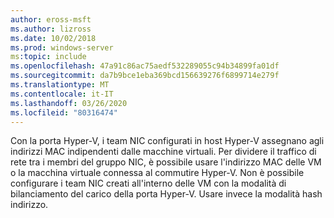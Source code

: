 ```yaml
---
author: eross-msft
ms.author: lizross
ms.date: 10/02/2018
ms.prod: windows-server
ms:topic: include
ms.openlocfilehash: 47a91c86ac75aedf532289055c94b34899fa01df
ms.sourcegitcommit: da7b9bce1eba369bcd156639276f6899714e279f
ms.translationtype: MT
ms.contentlocale: it-IT
ms.lasthandoff: 03/26/2020
ms.locfileid: "80316474"
---
```

Con la porta Hyper-V, i team NIC configurati in host Hyper-V assegnano agli indirizzi MAC indipendenti dalle macchine virtuali.  Per dividere il traffico di rete tra i membri del gruppo NIC, è possibile usare l'indirizzo MAC delle VM o la macchina virtuale connessa al commutire Hyper-V. Non è possibile configurare i team NIC creati all'interno delle VM con la modalità di bilanciamento del carico della porta Hyper-V. Usare invece la modalità hash indirizzo. 